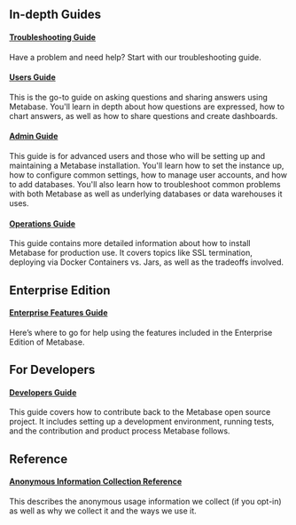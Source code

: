 ## In-depth Guides

#### [Troubleshooting Guide](troubleshooting-guide/index.md)
Have a problem and need help? Start with our troubleshooting guide.

#### [Users Guide](users-guide/start.md)
This is the go-to guide on asking questions and sharing answers using Metabase. You'll learn in depth about how questions are expressed, how to chart answers, as well as how to share questions and create dashboards.

#### [Admin Guide](administration-guide/start.md)
This guide is for advanced users and those who will be setting up and maintaining a Metabase installation. You'll learn how to set the instance up, how to configure common settings, how to manage user accounts, and how to add databases. You'll also learn how to troubleshoot common problems with both Metabase as well as underlying databases or data warehouses it uses.

#### [Operations Guide](operations-guide/start.md)
This guide contains more detailed information about how to install Metabase for production use. It covers topics like SSL termination, deploying via Docker Containers vs. Jars, as well as the tradeoffs involved.


## Enterprise Edition

#### [Enterprise Features Guide](./enterprise-guide/start.md)
Here’s where to go for help using the features included in the Enterprise Edition of Metabase.


## For Developers

#### [Developers Guide](developers-guide.md)
This guide covers how to contribute back to the Metabase open source project. It includes setting up a development environment, running tests, and the contribution and product process Metabase follows.


## Reference

#### [Anonymous Information Collection Reference](information-collection.md)
This describes the anonymous usage information we collect (if you opt-in) as well as why we collect it and the ways we use it.
